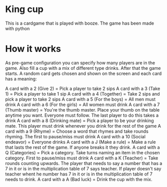 # King cup
This is a cardgame that is played with booze.
The game has been made with python

# How it works
As pre-game configuration you can specify how many players are in the game. Also fill a cup with a mix of different type drinks. After that the game starts. A random card gets chosen and shown on the screen and each card has a meaning:

A card with a 2 (Give 2) = Pick a player to take 2 sips
A card with a 3 (Take 1) = Pick a player to take 1 sip
A card with a 4 (Together) = Take 2 sips and pick a player to take 2 sips
A card with a 5 (For the boys) = All men must drink
A card with a 6 (For the girls) = All women must drink
A card with a 7 (Thumb master) = You're the thumb master. Place your thumb on the table anytime you want. Everyone must follow. The last player to do this takes a drink
A card with a 8 (Drinking mate) = Pick a player to be your drinking mate. This player must drink whenever you drink for the rest of the game
A card with a 9 (Rhyme) = Choose a word that rhymes and take rounds rhyming. The first to pause/miss must drink
A card with a 10 (Social endeavor) = Everyone drinks
A card with a J (Make a rule) = Make a rule that lasts the rest of the game. If anyone breaks it they drink.
A card with a Q (Categories) = Pick a category. Take turns naming an item in the chosen category. First to pause/miss must drink
A card with a K (Teacher) = Take rounds counting upwards. The player that needs to say a number that has a 7 in it or is in the multiplication table of 7 says teacher. If player doesn't say teacher whent he number has 7 in it or is in the multiplication table of 7 needs to drink.
A card with a A (Bad luck) = Drink the cup with the mix.
